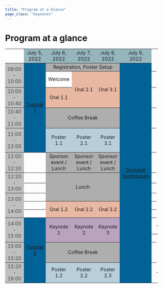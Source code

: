 ```yaml
---
title: "Program at a Glance"
page_class: "keynotes"
---
```


# Program at a glance

<style>
#program, #program th, #program td {
    border: 1px solid gray;
    font-size: 85%;
    border-collapse: separate;
    border-spacing: 1px;
    color: #222222;
}
@media (min-width: 1200px) {
    #program {
        margin-left: -50px;
        margin-right: -50px;
    }
}
#program th, #program td {
  padding: 5px;
  text-align: left;
}
#hide-show-timezones {
    font-size: 90%;
    margin-top: 1em;
    padding: 0 6px;
    display: flex;
    flex: 0 0 auto;
    flex-direction: row;
    flex-wrap: wrap;
    white-space: nowrap;
    justify-content: space-between;
}
#hide-show-timezones input.largerCheckbox {
    transform : scale(1.5);
}
#hide-show-timezones label {
    padding: 0 4px 0 8px;
}
#program div, #program a {
    color: white;
}
#program a:hover {
    text-decoration: underline;
}
#r00{
      background-color: #96B6BD;
 /*   appearance: none;*/
    box-shadow: 0 0 0px 8px gold;

  clip-path: polygon(-20% 0%, 100% 0%, 100% 100%, -20% 100%); /*left*/

}
#r00t{
      background-color: #96B6BD;
        box-shadow: 0 0 0px 8px gold;
        clip-path: polygon(-20% -20%, 100% -20%, 100% 100%, -20% 100%); /*top-left*/
    }


#t01b {
  background-color: #BDC0BF;
    box-shadow: 0 0 0px 8px gold;
  clip-path: polygon(0% 0%, 100% 0%, 100% 120%, 0% 120%); /*bottom*/
  font-weight: 350
}

#t01t {
  background-color: #BDC0BF;
    box-shadow: 0 0 0px 8px gold;
      clip-path: polygon(0% -20%, 100% -20%, 100% 100%, 0% 100%); /*top*/
  font-weight: 350
}
#r00b{
      background-color: #96B6BD;
        box-shadow: 0 0 0px 8px gold;
  clip-path: polygon(-20% 0%, 100% 0%, 100% 120%, -20% 120%); /*bottom--*/
    }

#r01 {
    box-shadow: 0 0 0px 8px gold;
      clip-path: polygon(0% 0%, 120% 0%, 120% 100%, 0% 100%); /*right*/
      border: 1px;
  background-color: #BDC0BF;
  font-weight: 350

}

#r05 {
    box-shadow: 0 0 0px 8px gold;
      clip-path: polygon(0% 0%, 120% 0%, 120% 100%, 0% 100%); /*right*/
      border: 1px;
  background-color: #C4DFB3;
}

#r06 {
    box-shadow: 0 0 0px 8px gold;
      clip-path: polygon(0% 0%, 120% 0%, 120% 100%, 0% 100%); /*right*/
      border: 1px;
  background-color: #F9D368;
}

#r02 {
    box-shadow: 0 0 0px 8px gold;
      clip-path: polygon(0% 0%, 120% 0%, 120% 100%, 0% 100%); /*right*/
      border: 1px;
  background-color: #D9A9BC;
}
#r03 {
    box-shadow: 0 0 0px 8px gold;
      clip-path: polygon(0% 0%, 120% 0%, 120% 100%, 0% 100%); /*right*/
      border: 1px;
  background-color: #CDDFF0;
}
#t00 {
  background-color: #96B6BD;
}
#t01 {
  background-color: #BDC0BF;
  font-weight: 350
}

#cshort_v {
  background-color: #B9A3BE;
}
#clong_v {
  background-color: #B8CEDB;
}

#cmentor {
  background-color: #E8B8A2;
}
#cspecial {
  background-color: #74A1A7;
}
    #cspecial_t{   background-color: #74A1A7; box-shadow: 0 0 0px 8px gold;
      clip-path: polygon(0% -20%, 100% -20%, 100% 100%, 0% 100%); /*top*/
      border: 1px;}
     #cspecial_tr{   background-color: #74A1A7; box-shadow: 0 0 0px 8px gold;
      clip-path: polygon(0% -20%, 120% -20%, 120% 100%, 0% 100%); /*top-right*/
      border: 1px;}
    #cspecial_br{   background-color: #74A1A7; box-shadow: 0 0 0px 8px gold;
      clip-path: polygon(0% 0%, 120% 0%, 120% 120%, 0% 120%); /*bottom-right*/
      border: 1px;}

    #cspecial_b{   background-color: #74A1A7; box-shadow: 0 0 0px 8px gold;
  clip-path: polygon(0% 0%, 100% 0%, 100% 120%, 0% 120%); /*bottom*/
      border: 1px;}

    #title_legend{font-weight:300; font-size: 100%; text-align:left; color:white; padding-left: 6px; padding-right: 6px; white-space: nowrap; }
    #text_legend{font-weight:150; font-size: 80%; text-align:left; padding-left: 6px; }
    #cbreak_r{   background-color: #AEAEAE; box-shadow: 0 0 0px 8px gold;
      clip-path: polygon(0% 0%, 120% 0%, 120% 100%, 0% 100%); /*right*/
      border: 1px;}

    #cbreak{   background-color: #AEAEAE; }
    #cbreak div, #cbreak_r div { color: #222222; }

    #clong_tr{   background-color: #0083AC; box-shadow: 0 0 0px 8px gold;
      clip-path: polygon(0% -20%, 120% -20%, 120% 100%, 0% 100%); /*top-right*/
      border: 1px;}

    #clong_t{   background-color: #0083AC; box-shadow: 0 0 0px 8px gold;
      clip-path: polygon(0% -20%, 100% -20%, 100% 100%, 0% 100%); /*top*/
      border: 1px;}

    #clong_r{   background-color: #0083AC; box-shadow: 0 0 0px 8px gold;
      clip-path: polygon(0% 0%, 120% 0%, 120% 100%, 0% 100%); /*right*/
      border: 1px;}

    #clong{   background-color: #0083AC;}

    #ckeynote_r{   background-color: #016297; box-shadow: 0 0 0px 8px gold;
      clip-path: polygon(0% 0%, 120% 0%, 120% 100%, 0% 100%); /*right*/
      border: 1px;}

    #ckeynote{   background-color: #016297;}

    #cshort_r{   background-color: #82538B; box-shadow: 0 0 0px 8px gold;
      clip-path: polygon(0% 0%, 120% 0%, 120% 100%, 0% 100%); /*right*/
      border: 1px;}

    #cshort{   background-color: #82538B;}

    #cposter_r{   background-color: #248F85; box-shadow: 0 0 0px 8px gold;
      clip-path: polygon(0% 0%, 120% 0%, 120% 100%, 0% 100%); /*right*/
      border: 1px;}

    #cposter_br{   background-color: #248F85; box-shadow: 0 0 0px 8px gold;
      clip-path: polygon(0% 0%, 120% 0%, 120% 120%, 0% 120%); /*bottom-right*/
      border: 1px;}

    #cposter_b{   background-color: #248F85; box-shadow: 0 0 0px 8px gold;
  clip-path: polygon(0% 0%, 100% 0%, 100% 120%, 0% 120%); /*bottom*/
      border: 1px;}

    #cposter{   background-color: #248F85;}

td { 
  border: solid;
  border-width: 1px 0;
}
td:first-child {
  border-top: none;
}
td:last-child {
  border-bottom: none;
}
</style>
<script>
jQuery(document).ready(function($) {
    $('input[type= checkbox ]').click(function() {
        let index = $(this).attr('name').substr(3);
        index--;
        $('table tr').each(function() {
            $('td:eq(' + index + ')',this).toggle();
        });
        $('th.' + $(this).attr('name')).toggle();
    });
});
</script>
<!--
  clip-path: polygon(0% 0%, 100% 0%, 100% 120%, 0% 120%); /*bottom*/
      clip-path: polygon(0% -20%, 100% -20%, 100% 120%, 0% 120%); /*bottom-top*/
      clip-path: polygon(0% -20%, 100% -20%, 100% 100%, 0% 100%); /*top*/
      clip-path: polygon(0% 0%, 120% 0%, 120% 100%, 0% 100%); /*right*/
  clip-path: polygon(0% 0%, 120% 0%, 120% 120%, 0% 120%); /*bottom-right*/
-->
<!-- <table id="program">
	<thead>
		<tr>
			<th class="col1" id='t01'>PDT UTC-7</th>
			<th class="col2" id='t01'>CET UTC+1</th>
			<th class="col3" colspan="1" id='t00'><b>5th July</b></th>
			<th class="col4" colspan="1" id='t00'><b>6th July</b></th>
			<th class="col5" colspan="1" id='t00'><b>7th July</b></th>
			<th class="col6" colspan="1" id='t00'><b>8th July</b></th>
			<th class="col7" colspan="1" id='t00'><b>9th July</b></th>
		</tr>
	</thead>
	<tbody>
		<tr>
			<th class="col1" ></th>
			<th class="col2" ></th>
			<th ></th>
			<th colspan="3" >Registration, Poster Setup</th>
			<th ></th>
		</tr>
		<tr>
			<th class="col1"  rowspan="10" id='t01'>01.15-09.00</th>
			<th class="col2" rowspan="10" id='t01'>10.15-18.00</th>
			<th class="col3" rowspan="3"><a href='tutorials.html'>Tutorial I</a></th>
			<th class="col4" id='cmentor'>Welcome and Orals</th>
			<th class="col5" id='cmentor'>Orals</th>
			<th class="col6" id='cmentor'>Orals</th>
			<th class="col7"  rowspan="9" '><a href='doctoral-symposium.html'>Doctoral Symposium</a></th>
		</tr>
		<tr>
			<th colspan="3" >Coffee break</th>
		</tr>
		<tr>
			<th colspan="3" id='clong_v' >Poster session onsite and virtual</th>
		</tr>
		<tr>
    <th rowspan="2"></th>
			<th colspan="3">Lunch</th>
		</tr>
		<tr>
      <th colspan="1" id='cmentor' ></th>
			<th colspan="3" id='cmentor' >Orals</th>
		</tr>
		<tr>
    	<th rowspan="3" id='cshort_v'>Tutorial II</th>
			<th colspan="3" id='cshort_v'>Keynotes</th>
		</tr>
		<tr>
			<th colspan="3">Coffee break</th>
		</tr>
		<tr>
			<th colspan="3" id='cmentor'>Orals</th>
		</tr>
		<tr>
    <th colspan="1"></th>
			<th colspan="3"  id='clong_v' >Poster Session onsite and virtual</th>
		</tr>
		<tr>
			<th class="col1" ></th>
			<th class="col2"></th>
      <th class="col3" ></th>
			<th class="col4" >Get together</th>
			<th class="col5">Gala Dinner</th>
			<th class="col6" >Closing ceremony</th>
		</tr>
	</tbody>
</table> -->

<!-- <form
id="hide-show-timezones">
<div>
  <input
    class="largerCheckbox"
    type="checkbox"
    id="hs-col1"
    name="col1"
    checked="checked">
  <label for="hs-col1">Hide/Show
    UTC-7</label>
</div>
<div>
  <input
    class="largerCheckbox"
    type="checkbox"
    id="hs-col2"
    name="col2"
    checked="checked">
  <label for="hs-col2">Hide/Show
    UTC +1</label>
</div>
</form>

<hr> -->


<table cellspacing="0" border="0">
	<colgroup span="6" width="138"></colgroup>
	<tr>
        <td><br></td>
		<td align="center" id='t00'>July 5, 2022</td>
		<td align="center" id='t00'>July 6, 2022</td>
		<td align="center" id='t00'>July 7, 2022</td>
		<td align="center" id='t00'>July 8, 2022</td>
		<td align="center" id='t00'>July 9, 2022</td>
	</tr>
	<tr>
		<td id='t01' rowspan=3 height="80" align="center">09:00 - 10:00</td>
		<td id='ckeynote' align="center" rowspan=9><a href='tutorials.html'>Tutorial I</a></td>
		<td colspan=3 align="center" id='cbreak' rowspan=2>Registration, Poster Setup</b></td>
		<td id='ckeynote' rowspan=21 align="center"><a href='doctoral-symposium.html'>Doctoral Symposium</a></td>
	</tr>
	<tr>
		<td><br></td>
	</tr>
	<tr>
		<td align="center">Welcome</td>
		<td id='cmentor' align="center" rowspan=3>Oral 2.1</td>
		<td id='cmentor' align="center" rowspan=3>Oral 3.1</td>
		<td><br></td>
	</tr>
	<tr>
		<td id='t01' rowspan=2 height="54" align="center" >10:00 - 10:40</td>
		<td id='cmentor' align="center" rowspan=2 >Oral 1.1</td>
		<td align="left" valign=top><br></td>
	</tr>
	<tr>
		<td align="left" valign=top><br></td>
	</tr>
	<tr>
    	<td id='t01' rowspan=1 height="27" align="center" >10:40 - 11:00</td>
		<td id='cbreak' colspan=3 align="center">Coffee Break</td>
		<td align="left" valign=top><br></td>
	</tr>
	<tr>
		<td id='t01' rowspan=3 height="80" align="center" >11:00 - 12:00</td>
		<td id='clong_v' align="center" rowspan=3 >Poster 1.1</td>
		<td id='clong_v' align="center" rowspan=3 >Poster 2.1</td>
		<td id='clong_v' align="center" rowspan=3 >Poster 3.1</td>
		<td align="left" valign=top><br></td>
	</tr>
	<tr>
		<td align="left" valign=top><br></td>
	</tr>
	<tr>
		<td align="left" valign=top><br></td>
	</tr>
	<tr>
		<td id='t01' rowspan=1 height="27" align="center" >12:00 - 12:20</td>
		<td align="left" valign=bottom><br></td>
		<td id='cbreak'  align="center">Sponsor event / Lunch </td>
		<td id='cbreak' align="center">Sponsor event / Lunch </td>
		<td id='cbreak' align="center">Sponsor event / Lunch </td>
		<td align="left" valign=top><br></td>
	</tr>
	<tr>
        <td id='t01' rowspan=2 height="54" align="center" >12:20 - 13:00</td>
		<td align="left" valign=bottom><br></td>
		<td colspan=3 rowspan=3 id='cbreak' align="center" >Lunch</td>
		<td align="left" valign=top><br></td>
	</tr>
	<tr>
		<td align="left" valign=bottom><br></td>
		<td align="left" valign=top><br></td>
	</tr>
	<tr>
		<td id='t01' rowspan=3 height="80" align="center" >13:00 - 14:00</td>
		<td align="left" valign=bottom><br></td>
		<td align="left" valign=top><br></td>
	</tr>
	<tr>
		<td align="left" valign=bottom><br></td>
		<td id='cmentor' align="center" rowspan=2 >Oral 1.2</td>
		<td id='cmentor' align="center" rowspan=2 >Oral 2.2</td>
		<td id='cmentor' align="center" rowspan=2 >Oral 3.2</td>
		<td align="left" valign=top><br></td>
	</tr>
	<tr>
		<td align="left" valign=bottom><br></td>
		<td align="left" valign=top><br></td>
	</tr>
	<tr>
		<td id='t01' rowspan=3 height="80" align="center" >14:00 - 15:00</td>
		<td rowspan=9 align="center" id='ckeynote'><a href='tutorials.html'>Tutorial II</a></td>
		<td id='cshort_v' align="center" rowspan=3 >Keynote 1</td>
		<td id='cshort_v' align="center" rowspan=3 >Keynote 2</td>
		<td id='cshort_v' align="center" rowspan=3 >Keynote 3</td>
		<td align="left" valign=top><br></td>
	</tr>
	<tr>
		<td align="left" valign=top><br></td>
		<td align="left" valign=top><br></td>
	</tr>
	<tr>
		<td align="left" valign=top><br></td>
		<td align="left" valign=top><br></td>
	</tr>
	<tr>
		<td id='t01' rowspan=1 height="27" align="center" >15:00 - 15:20</td>
		<!-- <td align="left" valign=top><br></td> -->
		<td id='cbreak'align="center" colspan=3 >Coffee Break</td>
		<td align="left" valign=top><br></td>
	</tr>
	<tr>
		<!-- <td align="left" valign=top><br></td> -->
        <td id='t01' rowspan=2 height="54" align="center" >15:20 - 16:00</td>
		<td id='clong_v' rowspan=2 align="center" >Poster 1.2</td>
		<td id='clong_v' rowspan=2 align="center" >Poster 2.2</td>
		<td id='clong_v' rowspan=2 align="center" >Poster 2.3</td>
		<td align="left" valign=top><br></td>
	</tr>
	<tr>
		<td align="left" valign=top><br></td>
		<td align="left" valign=top><br></td>
		<td align="left" valign=top><br></td>
		<td align="left" valign=top><br></td>
		<td align="left" valign=top><br></td>
	</tr>
</table>